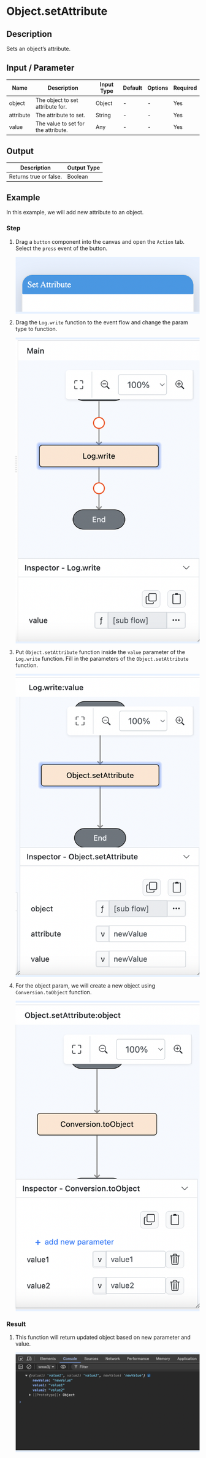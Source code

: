 # Object.setAttribute

## Description
Sets an object’s attribute.

## Input / Parameter
| Name          | Description                         | Input Type  | Default | Options     | Required |
| ------------- | ----------------------------------- | ----------- | ------- | ----------- | -------- |
| object        | The object to set attribute for.    | Object      | -       | -           | Yes      |
| attribute     | The attribute to set.               | String      | -       | -           | Yes      |
| value         | The value to set for the attribute. | Any         | -       | -           | Yes      |

## Output
| Description                                          | Output Type |
| ---------------------------------------------------- | ----------- |
| Returns true or false.  | Boolean   |

## Example
In this example, we will add new attribute to an object.

### Step
1. Drag a `button` component into the canvas and open the `Action` tab. Select the `press` event of the button.
   
    <div style="display:flex; align-items:center; justify-content:center; background-color: #E7F1FF;">
        <img src="./setAttribute-step-1.png"
        style="width: 100%; padding: 5px;"/>
    </div>

2. Drag the `Log.write` function to the event flow and change the param type to function.
   
    <div style="display:flex; align-items:center; justify-content:center; background-color: #E7F1FF;">
        <img src="./setAttribute-step-2.png"
        style="width: 100%; padding: 5px;"/>
    </div>

3. Put `Object.setAttribute` function inside the `value` parameter of the `Log.write` function. Fill in the parameters of the `Object.setAttribute` function.
   
    <div style="display:flex; align-items:center; justify-content:center; background-color: #E7F1FF;">
        <img src="./setAttribute-step-3.png"
        style="width: 100%; padding: 5px;"/>
    </div>

4. For the object param, we will create a new object using `Conversion.toObject` function.
   
    <div style="display:flex; align-items:center; justify-content:center; background-color: #E7F1FF;">
        <img src="./setAttribute-step-4.png"
        style="width: 100%; padding: 5px;"/>
    </div>

### Result
1. This function will return updated object based on new parameter and value.

    <div style="display:flex; align-items:center; justify-content:center; background-color: #E7F1FF;">
        <img src="./setAttribute-step-result.png"
        style="width: 100%; padding: 5px;"/>
    </div>